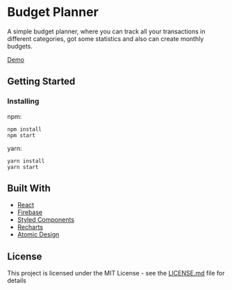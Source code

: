 # Budget Planner

A simple budget planner, where you can track all your transactions in different categories, got some statistics and also can create monthly budgets.

[Demo](http://budget-tracker.info/)

## Getting Started

### Installing

npm:

```
npm install
npm start
```

yarn:

```
yarn install
yarn start
```

## Built With

- [React](https://reactjs.org/)
- [Firebase](https://firebase.google.com/)
- [Styled Components](https://www.styled-components.com/)
- [Recharts](http://recharts.org/en-US/)
- [Atomic Design](http://bradfrost.com/blog/post/atomic-web-design/)

## License

This project is licensed under the MIT License - see the [LICENSE.md](LICENSE.md) file for details
